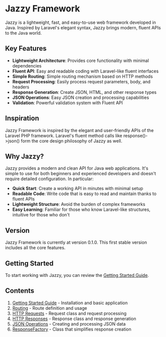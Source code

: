 # Jazzy Framework

Jazzy is a lightweight, fast, and easy-to-use web framework developed in Java. Inspired by Laravel's elegant syntax, Jazzy brings modern, fluent APIs to the Java world.

## Key Features

- **Lightweight Architecture**: Provides core functionality with minimal dependencies
- **Fluent API**: Easy and readable coding with Laravel-like fluent interfaces
- **Simple Routing**: Simple routing mechanism based on HTTP methods
- **Request Processing**: Easily process request parameters, body, and headers
- **Response Generation**: Create JSON, HTML, and other response types
- **JSON Operations**: Easy JSON creation and processing capabilities
- **Validation**: Powerful validation system with Fluent API

## Inspiration

Jazzy Framework is inspired by the elegant and user-friendly APIs of the Laravel PHP framework. Laravel's fluent method calls like response()->json() form the core design philosophy of Jazzy as well.

## Why Jazzy?

Jazzy provides a modern and clean API for Java web applications. It's simple to use for both beginners and experienced developers and doesn't require detailed configuration. In particular:

- **Quick Start**: Create a working API in minutes with minimal setup
- **Readable Code**: Write code that is easy to read and maintain thanks to fluent APIs
- **Lightweight Structure**: Avoid the burden of complex frameworks
- **Easy Learning**: Familiar for those who know Laravel-like structures, intuitive for those who don't

## Version

Jazzy Framework is currently at version 0.1.0. This first stable version includes all the core features.

## Getting Started

To start working with Jazzy, you can review the [Getting Started Guide](getting-started.md).

## Contents

1. [Getting Started Guide](getting-started.md) - Installation and basic application
2. [Routing](routing.md) - Route definition and usage
3. [HTTP Requests](requests.md) - Request class and request processing
4. [HTTP Responses](responses.md) - Response class and response generation
5. [JSON Operations](json.md) - Creating and processing JSON data
6. [ResponseFactory](response_factory.md) - Class that simplifies response creation 